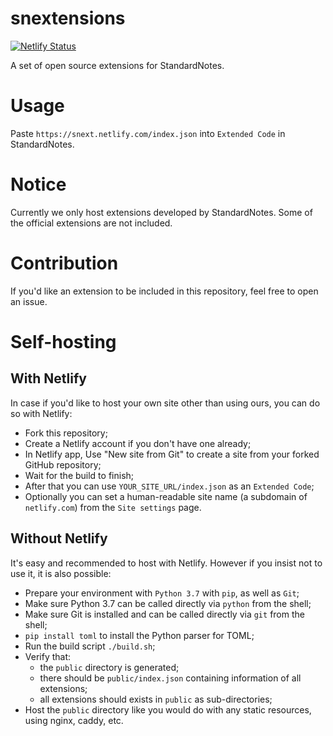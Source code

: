 # snextensions

[![Netlify Status](https://api.netlify.com/api/v1/badges/53e5f0b7-02c9-400d-8590-159860892cdc/deploy-status)](https://app.netlify.com/sites/snext/deploys)

A set of open source extensions for StandardNotes.

# Usage

Paste `https://snext.netlify.com/index.json` into `Extended Code` in StandardNotes.

# Notice

Currently we only host extensions developed by StandardNotes.
Some of the official extensions are not included.

# Contribution

If you'd like an extension to be included in this repository, feel free to open an issue.

# Self-hosting

## With Netlify

In case if you'd like to host your own site other than using ours, you can do so with Netlify:

- Fork this repository;
- Create a Netlify account if you don't have one already;
- In Netlify app, Use "New site from Git" to create a site from your forked GitHub repository;
- Wait for the build to finish;
- After that you can use `YOUR_SITE_URL/index.json` as an `Extended Code`;
- Optionally you can set a human-readable site name (a subdomain of `netlify.com`) from the `Site settings` page.

## Without Netlify

It's easy and recommended to host with Netlify. However if you insist not to use it, it is also possible:

- Prepare your environment with `Python 3.7` with `pip`, as well as `Git`;
- Make sure Python 3.7 can be called directly via `python` from the shell;
- Make sure Git is installed and can be called directly via `git` from the shell;
- `pip install toml` to install the Python parser for TOML;
- Run the build script `./build.sh`;
- Verify that:
  - the `public` directory is generated;
  - there should be `public/index.json` containing information of all extensions;
  - all extensions should exists in `public` as sub-directories;
- Host the `public` directory like you would do with any static resources, using nginx, caddy, etc.
